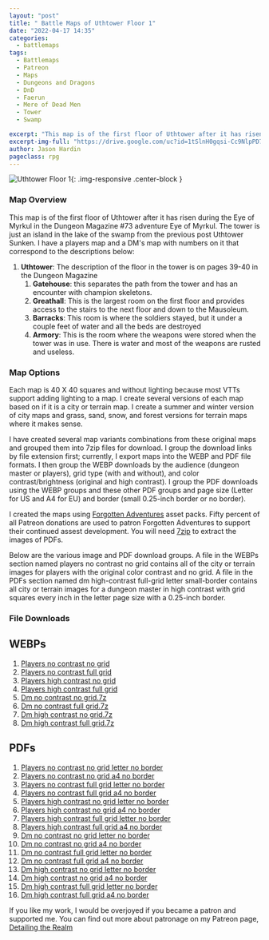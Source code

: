 ```yaml
---
layout: "post"
title: " Battle Maps of Uthtower Floor 1"
date: "2022-04-17 14:35"
categories:
  - battlemaps
tags:
  - Battlemaps
  - Patreon
  - Maps
  - Dungeons and Dragons
  - DnD
  - Faerun
  - Mere of Dead Men
  - Tower
  - Swamp

excerpt: "This map is of the first floor of Uthtower after it has risen during the Eye of Myrkul in the Dungeon Magazine #73 adventure Eye of Myrkul. The tower is just an island in the lake of the swamp from the previous post Uthtower Sunken."
excerpt-img-full: "https://drive.google.com/uc?id=1tSlnH0gqsi-Cc9NlpPD7g4_YThhMUJ6g"
author: Jason Hardin
pageclass: rpg
---
```


![Uthtower Floor 1](https://drive.google.com/uc?id=1tSlnH0gqsi-Cc9NlpPD7g4_YThhMUJ6g){: .img-responsive .center-block }

### Map Overview

This map is of the first floor of Uthtower after it has risen during the Eye of Myrkul in the Dungeon Magazine #73 adventure Eye of Myrkul. The tower is just an island in the lake of the swamp from the previous post Uthtower Sunken. I have a players map and a DM's map with numbers on it that correspond to the descriptions below:

1. **Uthtower**: The description of the floor in the tower is on pages 39-40 in the Dungeon Magazine
   1. **Gatehouse**: this separates the path from the tower and has an encounter with champion skeletons.
   2. **Greathall**: This is the largest room on the first floor and provides access to the stairs to the next floor and down to the Mausoleum.
   3. **Barracks**: This room is where the soldiers stayed, but it under a couple feet of water and all the beds are destroyed
   4. **Armory**: This is the room where the weapons were stored when the tower was in use. There is water and most of the weapons are rusted and useless.

### Map Options

Each map is 40 X 40 squares and without lighting because most VTTs support adding lighting to a map. I create several versions of each map based on if it is a city or terrain map. I create a summer and winter version of city maps and grass, sand, snow, and forest versions for terrain maps where it makes sense.

I have created several map variants combinations from these original maps and grouped them into 7zip files for download. I group the download links by file extension first; currently, I export maps into the WEBP and PDF file formats. I then group the WEBP downloads by the audience (dungeon master or players), grid type (with and without), and color contrast/brightness (original and high contrast). I group the PDF downloads using the WEBP groups and these other PDF groups and page size (Letter for US and A4 for EU) and border (small 0.25-inch border or no border).

I created the maps using [Forgotten Adventures](https://www.patreon.com/forgottenadventures/) asset packs. Fifty percent of all Patreon donations are used to patron Forgotten Adventures to support their continued assest development. You will need [7zip](https://www.7-zip.org) to extract the images of PDFs.

Below are the various image and PDF download groups. A file in the WEBPs section named players no contrast no grid contains all of the city or terrain images for players with the original color contrast and no grid. A file in the PDFs section named dm high-contrast full-grid letter small-border contains all city or terrain images for a dungeon master in high contrast with grid squares every inch in the letter page size with a 0.25-inch border.

### File Downloads

## WEBPs

1. [Players no contrast no grid](https://drive.google.com/uc?id=12VnhELG6y1Hicqi9alxZmdYhnjg7zfAX&export=download)
2. [Players no contrast full grid](https://drive.google.com/uc?id=1a-avGvrYSlrxOdq6z1O-gOXMM1T9Fqf5&export=download)
3. [Players high contrast no grid](https://drive.google.com/uc?id=18AsBe-CYLmNn3Eyo6vo2h5JaQZ6d2azN&export=download)
4. [Players high contrast full grid](https://drive.google.com/uc?id=1qmbVTTGzXwl6GtJRp32ALWb_e94Jlswn&export=download)
5. [Dm no contrast no grid.7z](https://drive.google.com/uc?id=1_HIke-tVkEGJzxahLlaouAvUnFV6PYrL&export=download)
6. [Dm no contrast full grid.7z](https://drive.google.com/uc?id=1OmWlWDXR_1jSqU_voVItk96vbHsMudvI&export=download)
7. [Dm high contrast no grid.7z](https://drive.google.com/uc?id=19QwAaK2FYsUuYaMc7UcLiq-XywRo8JkI&export=download)
8. [Dm high contrast full grid.7z](https://drive.google.com/uc?id=1Reu73td6GZxXqgDY_p6ozkkVBNJGGyDa&export=download)

## PDFs

1. [Players no contrast no grid letter no border](https://drive.google.com/uc?id=1Qw8nmU_PXv70eP6oEHGcnXisHbVSkSyl&export=download)
2. [Players no contrast no grid a4 no border](https://drive.google.com/uc?id=1E31COD-ccd4J6iykRGR7ENd1jxZZhcZG&export=download)
3. [Players no contrast full grid letter no border](https://drive.google.com/uc?id=1chq-xrY8U69Yjdn9SDmgSaaJQ5VEGtIU&export=download)
4. [Players no contrast full grid a4 no border](https://drive.google.com/uc?id=1vD7TaBZ-E8W5FkNMOw23qFr8p_R6mDNu&export=download)
5. [Players high contrast no grid letter no border](https://drive.google.com/uc?id=16OvOo8inbfs9ZibSQS6POnz0As4vFWjE&export=download)
6. [Players high contrast no grid a4 no border](https://drive.google.com/uc?id=17LC3v4QSF6GJ4PZl4g98mwDgpnRugSHS&export=download)
7. [Players high contrast full grid letter no border](https://drive.google.com/uc?id=1saXNun56HI9_i4-EFo66dAnul9Q3KRiX&export=download)
8. [Players high contrast full grid a4 no border](https://drive.google.com/uc?id=1csMqMcKoRRNa_83qZMd3xTx0qSkkGI3b&export=download)
9. [Dm no contrast no grid letter no border](https://drive.google.com/uc?id=1yACcchGmc-BPDsB24n2w2QQtMkZrxVMO&export=download)
10. [Dm no contrast no grid a4 no border](https://drive.google.com/uc?id=1AZR-wnPV9YfEFG9UJXodwuFqW_aK6lCQ&export=download)
11. [Dm no contrast full grid letter no border](https://drive.google.com/uc?id=1qfpQvMTNjyDpChUfObCWTruTGrP3-A3f&export=download)
12. [Dm no contrast full grid a4 no border](https://drive.google.com/uc?id=1Dn7cBOAYrKsjtlcolOm2JTZhNWitr-TD&export=download)
13. [Dm high contrast no grid letter no border](https://drive.google.com/uc?id=1Ealz62QocDwd658MYkC0H4KFEtAXg6I3&export=download)
14. [Dm high contrast no grid a4 no border](https://drive.google.com/uc?id=11kbqJUqinVCswksjIHZFtbWcA0picGnH&export=download)
15. [Dm high contrast full grid letter no border](https://drive.google.com/uc?id=12fuT95ixj-79F0DekUwKTeUO0i3vAFTq&export=download)
16. [Dm high contrast full grid a4 no border](https://drive.google.com/uc?id=16GrIUvkDYW8VyKay1VjgJYZCRmY-ufEs&export=download)

If you like my work, I would be overjoyed if you became a patron and supported me. You can find out more about patronage on my Patreon page, [Detailing the Realm](https://www.patreon.com/detailingtherealm)

